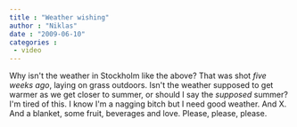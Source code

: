 ```yaml
---
title : "Weather wishing"
author : "Niklas"
date : "2009-06-10"
categories : 
 - video
---
```


Why isn't the weather in Stockholm like the above? That was shot _five weeks ago_, laying on grass outdoors. Isn't the weather supposed to get warmer as we get closer to summer, or should I say the _supposed_ summer? I'm tired of this. I know I'm a nagging bitch but I need good weather. And X. And a blanket, some fruit, beverages and love. Please, please, please.
